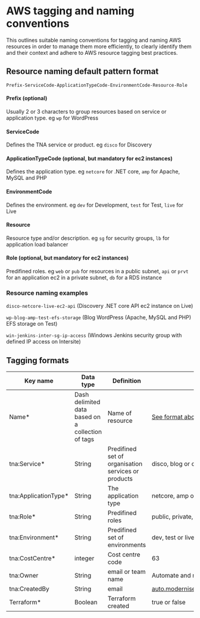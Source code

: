 # AWS tagging and naming conventions

This outlines suitable naming conventions for tagging and naming AWS resources in order to manage them more efficiently, to clearly identify them and their context and adhere to AWS resource tagging best practices.

## Resource naming default pattern format

`Prefix-ServiceCode-ApplicationTypeCode-EnvironmentCode-Resource-Role`

#### Prefix (optional)

Usually 2 or 3 characters to group resources based on service or application type. eg `wp` for WordPress

#### ServiceCode

Defines the TNA service or product. eg `disco` for Discovery

#### ApplicationTypeCode (optional, but mandatory for ec2 instances)

Defines the application type. eg `netcore` for .NET core, `amp` for Apache, MySQL and PHP

#### EnvironmentCode

Defines the environment. eg `dev` for Development, `test` for Test, `live` for Live

#### Resource

Resource type and/or description. eg `sg` for security groups, `lb` for application load balancer

#### Role (optional, but mandatory for ec2 instances)

Predifined roles. eg `web` or `pub` for resources in a public subnet, `api` or `prvt` for an application ec2 in a private subnet, `db` for a RDS instance

### Resource naming examples

`disco-netcore-live-ec2-api` (Discovery .NET core API ec2 instance on Live)

`wp-blog-amp-test-efs-storage` (Blog WordPress (Apache, MySQL and PHP) EFS storage on Test)

`win-jenkins-inter-sg-ip-access` (Windows Jenkins security group with defined IP access on Intersite)

## Tagging formats

| Key name | Data type | Definition | Examples |
| ------------- | ------------- | ------------- | ------------- |
| Name* | Dash delimited data based on a collection of tags | Name of resource  | [See format above](#resource-naming-default-pattern-format)  |
| tna:Service*   | String  | Predifined set of organisation services or products   | disco, blog or cdn  |
| tna:ApplicationType*   | String  | The application type   | netcore, amp or nodejs  |
| tna:Role*   | String  | Predifined roles   | public, private, web, api or db  |
| tna:Environment*   | String  | Predifined set of environments   | dev, test or live  |
| tna:CostCentre*   | integer | Cost centre code   | 63  |
| tna:Owner   | String  | email or team name  | Automate and modernise  |
| tna:CreatedBy   | String  | email   | auto.modernise@nationalarchives.gov.uk  |
| Terraform*   | Boolean  | Terraform created   | true or false  |





